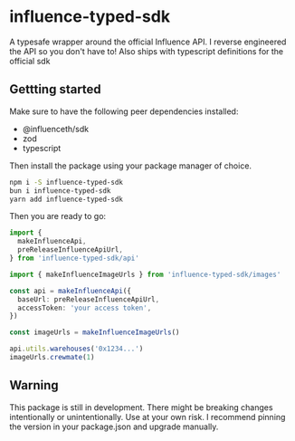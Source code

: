 # influence-typed-sdk

A typesafe wrapper around the official Influence API.
I reverse engineered the API so you don't have to!
Also ships with typescript definitions for the official sdk

## Gettting started

Make sure to have the following peer dependencies installed:
* @influenceth/sdk
* zod
* typescript

Then install the package using your package manager of choice.
```bash
npm i -S influence-typed-sdk
bun i influence-typed-sdk
yarn add influence-typed-sdk
```

Then you are ready to go:
```typescript
import {
  makeInfluenceApi,
  preReleaseInfluenceApiUrl,
} from 'influence-typed-sdk/api'

import { makeInfluenceImageUrls } from 'influence-typed-sdk/images'

const api = makeInfluenceApi({
  baseUrl: preReleaseInfluenceApiUrl,
  accessToken: 'your access token',
})

const imageUrls = makeInfluenceImageUrls()

api.utils.warehouses('0x1234...')
imageUrls.crewmate(1)
```

## Warning

This package is still in development.
There might be breaking changes intentionally or unintentionally.
Use at your own risk.
I recommend pinning the version in your package.json and upgrade manually.
